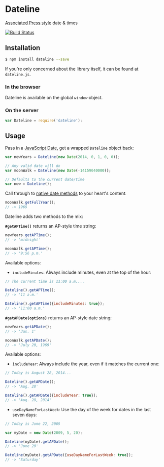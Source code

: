 # Dateline

[Associated Press style](http://en.wikipedia.org/wiki/AP_Stylebook) date & times

[![Build Status](https://travis-ci.org/banterability/dateline.png)](https://travis-ci.org/banterability/dateline)

## Installation

```bash
$ npm install dateline --save
```

If you're only concerned about the library itself, it can be found at `dateline.js`.

### In the browser

Dateline is available on the global `window` object.

### On the server

```js
var Dateline = require('dateline');
```

## Usage

Pass in a [JavaScript Date](https://developer.mozilla.org/en-US/docs/Web/JavaScript/Reference/Global_Objects/Date), get a wrapped `Dateline` object back:

```js
var newYears = Dateline(new Date(2014, 0, 1, 0, 0));

// Any valid date will do
var moonWalk = Dateline(new Date(-14159040000));

// Defaults to the current date/time
var now = Dateline();
```

Call through to [native date methods](https://developer.mozilla.org/en-US/docs/Web/JavaScript/Reference/Global_Objects/Date#Date_instances) to your heart's content:

```js
moonWalk.getFullYear();
// -> 1969
```

Dateline adds two methods to the mix:

**`#getAPTime()`** returns an AP-style time string:

```js
newYears.getAPTime();
// -> 'midnight'

moonWalk.getAPTime();
// -> '9:56 p.m.'
```

Available options:
- `includeMinutes`: Always include minutes, even at the top of the hour:

```js
// The current time is 11:00 a.m....

Dateline().getAPTime();
// -> '11 a.m.'

Dateline().getAPTime({includeMinutes: true});
// -> '11:00 a.m.'
```

**`#getAPDate(options)`** returns an AP-style date string:

```js
newYears.getAPDate();
// -> 'Jan. 1'

moonWalk.getAPDate();
// -> 'July 20, 1969'
```

Available options:
- `includeYear`: Always include the year, even if it matches the current one:

```js
// Today is August 28, 2014...

Dateline().getAPDate();
// -> 'Aug. 28'

Dateline().getAPDate({includeYear: true});
// -> 'Aug. 28, 2014'
```

- `useDayNameForLastWeek`: Use the day of the week for dates in the last seven days:

```js
// Today is June 22, 2009

var myDate = new Date(2009, 5, 20);

Dateline(myDate).getAPDate();
// -> 'June 20'

Dateline(myDate).getAPDate({useDayNameForLastWeek: true});
// -> 'Saturday'
```
